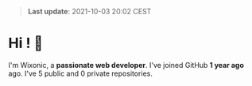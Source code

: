 > **Last update**: 2021-10-03 20:02 CEST

# Hi ! 👋

I'm Wixonic, a **passionate web developer**. I've joined GitHub **1 year ago** ago. I've 5 public and 0 private repositories.